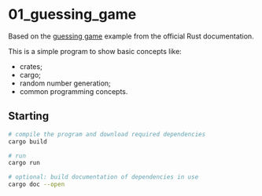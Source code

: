 # 01_guessing_game

Based on the [guessing game](https://doc.rust-lang.org/stable/book/ch02-00-guessing-game-tutorial.html) example from the official Rust documentation.

This is a simple program to show basic concepts like:
  - crates;
  - cargo;
  - random number generation;
  - common programming concepts.

## Starting

```bash
# compile the program and download required dependencies
cargo build

# run
cargo run

# optional: build documentation of dependencies in use
cargo doc --open
```
